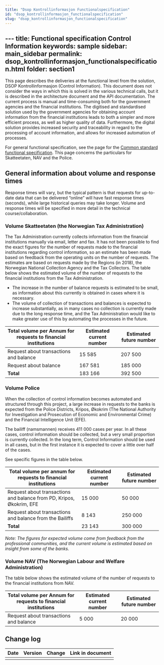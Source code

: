 ```yaml
---
title: "Dsop Kontrollinformasjon Functionalspecification"
id: "dsop_kontrollinformasjon_functionalspecification"
slug: "dsop_kontrollinformasjon_functionalspecification"
---
```


﻿---
title: Functional specification Control Information
keywords: sample
sidebar: main_sidebar
permalink: dsop_kontrollinformasjon_functionalspecification.html
folder: section1
---

This page describes the deliveries at the functional level from the solution, DSOP Kontrollinformasjon (Control Information). This document does not consider the ways in which this is solved in the various technical calls, but it is described in the architecture document and the API documentation. The current process is manual and time-consuming both for the government agencies and the financial institutions. The digitised and standardised solution used by the government agencies for obtaining account information from the financial institutions leads to both a simpler and more efficient process, as well as higher quality of data. Furthermore, the digital solution provides increased security and traceability in regard to the processing of account information, and allows for increased automation of processes.

For general functional specification, see the page for the [Common standard functional specification](/dsop_kontroll_functionalspecification). This page concerns the particulars for Skatteetaten, NAV and the Police.


## General information about volume and response times

Response times will vary, but the typical pattern is that requests for up-to-date data that can be delivered “online” will have fast response times (seconds), while large historical queries may take longer. Volume and response times will be specified in more detail in the technical course/collaboration.

### Volume Skatteetaten (the Norwegian Tax Administration)

The Tax Administration currently collects information from the financial institutions manually via email, letter and fax. It has not been possible to find the exact figures for the number of requests made to the financial institutions regarding control information, so an estimate has been made based on feedback from the operating units on the number of requests. The estimates are based on requests made by the Regions (in 2018), the Norwegian National Collection Agency and the Tax Collectors. The table below shows the estimated volume of the number of requests to the financial institutions from the Tax Administration.

* The increase in the number of balance requests is estimated to be small, as information about this currently is obtained in cases where it is necessary.
* The volume of collection of transactions and balances is expected to increase substantially, as in many cases no collection is currently made due to the long response time, and the Tax Administration would like to make greater use of this by automating the processes in the future.

| Total volume per Annum for requests to financial institutions | Estimated current number | Estimated future number |
|---------------------------------------------------------------|--------------------------|-------------------------|
| Request about transactions and balance                        | 15 585                   | 207 500                 |
| Request about balance                                         | 167 581                  | 	185 000                |
| **Total**	                                                    | 183 166                  | 	392 500                |

### Volume Police

When the collection of control information becomes automated and structured through this project, a large increase in requests to the banks is expected from the Police Districts, Kripos, Økokrim (The National Authority for Investigation and Prosecution of Economic and Environmental Crime) and the Financial Intelligence Unit (EFE).

The bailiff (namsmannen) receives 411 000 cases per year. In all these cases, control information should be collected, but a very small proportion is currently collected. In the long term, Control Information should be used in all cases, but in the first instance it is expected to cover a little over half of the cases.

See specific figures in the table below.

| Total volume per annum for requests to financial institutions	        | Estimated current number | Estimated future number |
|-----------------------------------------------------------------------|--------------------------|-------------------------|
| Request about transactions and balance from PD, Kripos, Økokrim, EFE	 | 15 000                   | 50 000                  |
| Request about transactions and balance from the Bailiffs	             | 8 143                    | 250 000                 |
| **Total**                                                             | 23 143                   | 300 000                 |

*Note: The figures for expected volume come from feedback from the professional communities, and the current volume is estimated based on insight from some of the banks.*

### Volume NAV (The Norwegian Labour and Welfare Administration)

The table below shows the estimated volume of the number of requests to the financial institutions from NAV.

| Total volume per Annum for requests to financial institutions	 | Estimated current number | Estimated future number |
|----------------------------------------------------------------|--------------------------|-------------------------|
| Request about transactions and balance                         | 5 000                    | 20 000                  |


## Change log

| Date | Version | Change | Link in document |
|------|---------|--------|------------------|
|      |         |        |                  |


